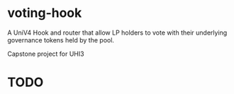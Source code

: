 # voting-hook

A UniV4 Hook and router that allow LP holders to vote with their underlying governance tokens held by the pool.

Capstone project for UHI3


# TODO
